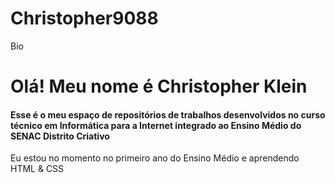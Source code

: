 # Christopher9088
Bio
<h1>Olá! Meu nome é Christopher Klein</h1>
<h4>Esse é o meu espaço de repositórios de trabalhos desenvolvidos no curso técnico em Informática para a Internet integrado ao Ensino Médio do SENAC Distrito Criativo</h4>
<p>Eu estou no momento no primeiro ano do Ensino Médio e aprendendo HTML & CSS</p>
